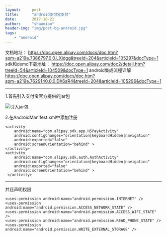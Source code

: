 ```yaml
---
layout:     post
title:      "android支付宝支付"
date:       2017-10-21
author:     "shaomiao"
header-img: "img/post-bg-android.jpg"
tags:
    - "android"
---
```

文档地址：
https://doc.open.alipay.com/docs/doc.htm?spm=a219a.7386797.0.0.LXidgg&treeId=204&articleId=105297&docType=1
sdk和demo下载地址：
https://doc.open.alipay.com/doc2/detail.htm?treeId=54&articleId=104509&docType=1
android集成流程详解
https://doc.open.alipay.com/docs/doc.htm?spm=a219a.7629140.0.0.DX6aR4&treeId=204&articleId=105296&docType=1

****
1.首先引入支付宝官方提供的jar包

![引入jar包](http://upload-images.jianshu.io/upload_images/2590671-f1d9c2be7f747661.png?imageMogr2/auto-orient/strip%7CimageView2/2/w/1240)

2.在AndroidManifest.xml中添加注册

	<activity
		android:name="com.alipay.sdk.app.H5PayActivity"
		android:configChanges="orientation|keyboardHidden|navigation"
		android:exported="false"
		android:screenOrientation="behind" >
	</activity>
	<activity
		android:name="com.alipay.sdk.auth.AuthActivity"
		android:configChanges="orientation|keyboardHidden|navigation"
		android:exported="false"
		android:screenOrientation="behind" >
	 </activity>

***
并且声明权限

	<uses-permission android:name="android.permission.INTERNET" />
	<uses-permission android:name="android.permission.ACCESS_NETWORK_STATE" />
	<uses-permission android:name="android.permission.ACCESS_WIFI_STATE" />
	<uses-permission android:name="android.permission.READ_PHONE_STATE" />
	<uses-permission android:name="android.permission.WRITE_EXTERNAL_STORAGE" />
